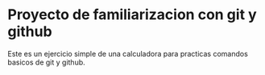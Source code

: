 # Proyecto de familiarizacion con git y github

Este es un ejercicio simple de una calculadora para practicas comandos basicos de git y github.